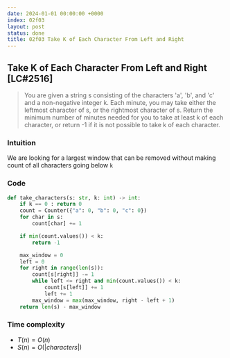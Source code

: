 ```yaml
---
date: 2024-01-01 00:00:00 +0000
index: 02f03
layout: post
status: done
title: 02f03 Take K of Each Character From Left and Right
---
```


## Take K of Each Character From Left and Right [LC#2516]
> You are given a string s consisting of the characters 'a', 'b', and 'c' and a non-negative integer k. Each minute, you may take either the leftmost character of s, or the rightmost character of s. Return the minimum number of minutes needed for you to take at least k of each character, or return -1 if it is not possible to take k of each character.


### Intuition
We are looking for a largest window that can be removed without making count of all characters going below `k`

### Code
```python
def take_characters(s: str, k: int) -> int:
    if k == 0 : return 0 
    count = Counter({"a": 0, "b": 0, "c": 0})
    for char in s:
        count[char] += 1

    if min(count.values()) < k:
        return -1

    max_window = 0
    left = 0
    for right in range(len(s)):
        count[s[right]] -= 1
        while left <= right and min(count.values()) < k:
            count[s[left]] += 1
            left += 1
        max_window = max(max_window, right - left + 1)
    return len(s) - max_window
```

### Time complexity
- $T(n) = O(n)$
- $S(n) = O(|characters|)$